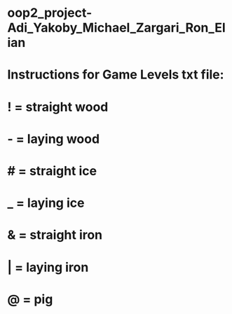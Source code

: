 # oop2_project-Adi_Yakoby_Michael_Zargari_Ron_Elian

# Instructions for Game Levels txt file:
# ! = straight wood
# - = laying wood
# # = straight ice
# _ = laying ice
# & = straight iron
# | = laying iron
# @ = pig
